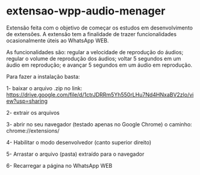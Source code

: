 # extensao-wpp-audio-menager

Extensão feita com o objetivo de começar os estudos em desenvolvimento de extensões.
A extensão tem a finalidade de trazer funcionalidades ocasionalmente úteis ao WhatsApp WEB.

As funcionalidades são: regular a velocidade de reprodução do áudios; regular o volume de reprodução dos áudios; voltar 5 segundos em um áudio em reprodução; e avançar 5 segundos em um áudio em reprodução.

Para fazer a instalação basta:

1- baixar o arquivo .zip no link: 
    https://drive.google.com/file/d/1ctrJDRRm5Yh550rLHu7Nd4HNxaBV2zlo/view?usp=sharing

2- extrair os arquivos

3- abrir no seu navegador (testado apenas no Google Chrome) o caminho:
    chrome://extensions/

4- Habilitar o modo desenvolvedor (canto superior direito)

5- Arrastar o arquivo (pasta) extraído para o navegador

6- Recarregar a página no WhatsApp WEB